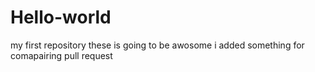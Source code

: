 # Hello-world
my first repository
these is going to be awosome
i added something for comapairing pull request
